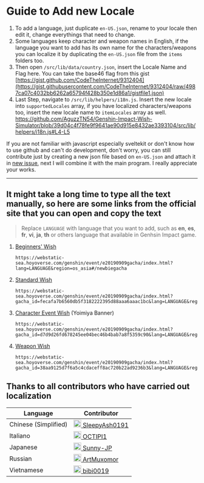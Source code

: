 # Guide to Add new Locale

1. To add a language, just duplicate `en-US.json`, rename to your locale then edit it, change everythings that need to change.
2. Some languages keep character and weapon names in English, if the language you want to add has its own name for the characters/weapons you can localize it by duplicating the `en-US.json` file from the `items` folders too.
3. Then open `/src/lib/data/country.json`, insert the Locale Name and Flag here. You can take the base46 flag from this gist [https://gist.github.com/CodeTheInternet/9312404](https://gist.githubusercontent.com/CodeTheInternet/9312404/raw/4987ca07c4032bb6262a65794f428b350e1d86a1/gistfile1.json)
4. Last Step, navigate to `/src/lib/helpers/i18n.js`. Insert the new locale into `supportedLocales` array, if you have localized characters/weapons too, insert the new locale name to `itemLocales` array as well.
   https://github.com/AguzzTN54/Genshin-Impact-Wish-Simulator/blob/39d04c4f78fe9f9641ae90d915e8432ae3393104/src/lib/helpers/i18n.js#L4-L5

If you are not familiar with javascript especially sveltekit or don't know how to use github and can't do development, don't worry, you can still contribute just by creating a new json file based on `en-US.json` and attach it in [new issue](https://github.com/AguzzTN54/Genshin-Impact-Wish-Simulator/issues/new), next I will combine it with the main program. I really appreciate your works.

---

## It might take a long time to type all the text manually, so here are some links from the official site that you can open and copy the text

> Replace `LANGUAGE` with language that you want to add, such as **en**, **es**, **fr**, **vi**, **ja**, **th** or others language that available in Genhsin Impact game.

1. [Beginners' Wish](https://webstatic-sea.hoyoverse.com/genshin/event/e20190909gacha/index.html?lang=en&region=os_asia#/newbiegacha)
   ```
   https://webstatic-sea.hoyoverse.com/genshin/event/e20190909gacha/index.html?lang=LANGUAGE&region=os_asia#/newbiegacha
   ```
2. [Standard Wish](https://webstatic-sea.hoyoverse.com/genshin/event/e20190909gacha/index.html?gacha_id=fecafa7b6560db5f3182222395d88aaa6aaac1bc&lang=en&region=os_asia#/)
   ```
   https://webstatic-sea.hoyoverse.com/genshin/event/e20190909gacha/index.html?gacha_id=fecafa7b6560db5f3182222395d88aaa6aaac1bc&lang=LANGUAGE&region=os_asia#/
   ```
3. [Character Event Wish](https://webstatic-sea.hoyoverse.com/genshin/event/e20190909gacha/index.html?gacha_id=d7d9d26fd678245ee04bec46b4bab7a8f5359c90&lang=en&region=os_asia#/) (Yoimiya Banner)
   ```
   https://webstatic-sea.hoyoverse.com/genshin/event/e20190909gacha/index.html?gacha_id=d7d9d26fd678245ee04bec46b4bab7a8f5359c90&lang=LANGUAGE&region=os_asia#/
   ```
4. [Weapon Wish](https://webstatic-sea.hoyoverse.com/genshin/event/e20190909gacha/index.html?gacha_id=38aa9125d7f6a5c4cdaceff8ac720b22ad9236b3&lang=en&region=os_asia#/)
   ```
   https://webstatic-sea.hoyoverse.com/genshin/event/e20190909gacha/index.html?gacha_id=38aa9125d7f6a5c4cdaceff8ac720b22ad9236b3&lang=LANGUAGE&region=os_asia#/
   ```

## Thanks to all contributors who have carried out localization

<table>
   <thead>
      <tr>
         <th> Language </th>
         <th> Contributor </th>
      </tr>
   <thead>
   <tbody>
      <tr>
         <td> Chinese (Simplified) </td>
         <td>
            <a href="https://github.com/SleepyAsh0191">
               <img width="20px" src="https://avatars.githubusercontent.com/u/64446140?s=20" />
               SleepyAsh0191
            </a>
         </td>
      </tr>
      <tr>
         <td> Italiano </td>
         <td>
            <a href="https://github.com/OCTIPI1">
               <img width="20px" src="https://avatars.githubusercontent.com/u/64631735?s=20" />
               OCTIPI1
            </a>
         </td>
      </tr>
      <tr>
         <td> Japanese </td>
         <td>
            <a href="https://github.com/Sunny-JP">
               <img width="20px" src="https://avatars.githubusercontent.com/u/122193933?s=20" />
               Sunny-JP
            </a>
         </td>
      </tr>
      <tr>
         <td> Russian </td>
         <td>
            <a href="https://github.com/ArtMuxomor">
               <img width="20px" src="https://avatars.githubusercontent.com/u/27068331?s=20" />
               ArtMuxomor
            </a>
         </td>
      </tr>
      <tr>
         <td> Vietnamese </td>
         <td>
            <a href="https://github.com/bibi0019">
               <img width="20px" src="https://avatars.githubusercontent.com/u/49600231?s=20" />
               bibi0019
            </a>
         </td>
      </tr>
   </tbody>
</table>

